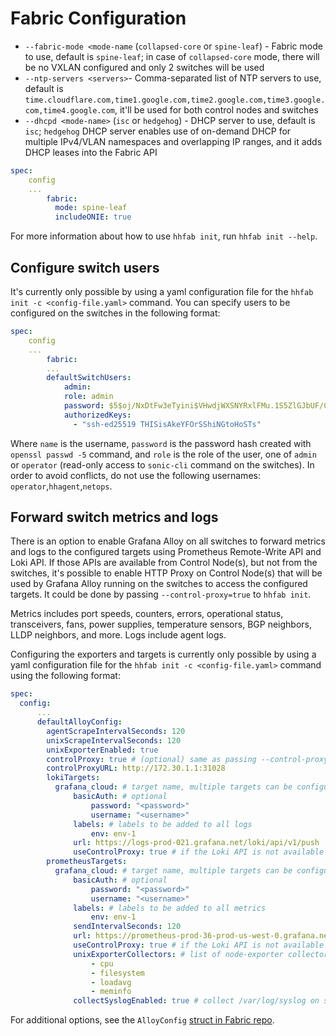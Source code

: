 # Fabric Configuration

* `--fabric-mode <mode-name` (`collapsed-core` or `spine-leaf`) - Fabric mode to use, default is `spine-leaf`; in case
    of `collapsed-core` mode, there will be no VXLAN configured and only 2 switches will be used
* `--ntp-servers <servers>`- Comma-separated list of NTP servers to use, default is
    `time.cloudflare.com,time1.google.com,time2.google.com,time3.google.com,time4.google.com`, it'll be used for both
    control nodes and switches
* `--dhcpd <mode-name>` (`isc` or `hedgehog`) - DHCP server to use, default is `isc`; `hedgehog` DHCP server enables
    use of on-demand DHCP for multiple IPv4/VLAN namespaces and overlapping IP ranges, and it adds DHCP leases
    into the Fabric API

```yaml
spec:
    config
    ...
        fabric:
          mode: spine-leaf
          includeONIE: true

```

For more information about how to use `hhfab init`, run `hhfab init --help`.

## Configure switch users

It's currently only possible by using a yaml configuration file for the `hhfab init -c <config-file.yaml>` command. You can
specify users to be configured on the switches in the following format:

```yaml
spec:
    config
    ...
        fabric:
        ...
        defaultSwitchUsers:
            admin:
            role: admin
            password: $5$oj/NxDtFw3eTyini$VHwdjWXSNYRxlFMu.1S5ZlGJbUF/CGmCAZIBroJlax4
            authorizedKeys:
              - "ssh-ed25519 THISisAkeYFOrSShiNGtoHoSTs"
```

Where `name` is the username, `password` is the password hash created with `openssl passwd -5` command, and `role` is
the role of the user, one of `admin` or `operator` (read-only access to `sonic-cli` command on the switches). In order to avoid conflicts, do not use the following usernames: `operator`,`hhagent`,`netops`.

## Forward switch metrics and logs

There is an option to enable Grafana Alloy on all switches to forward metrics and logs to the configured targets using
Prometheus Remote-Write API and Loki API. If those APIs are available from Control Node(s), but not from the switches,
it's possible to enable HTTP Proxy on Control Node(s) that will be used by Grafana Alloy running on the switches to
access the configured targets. It could be done by passing `--control-proxy=true` to `hhfab init`.

Metrics includes port speeds, counters, errors, operational status, transceivers, fans, power supplies, temperature
sensors, BGP neighbors, LLDP neighbors, and more. Logs include agent logs.

Configuring the exporters and targets is currently only possible by using a yaml configuration file for the
`hhfab init -c <config-file.yaml>` command using the following format:

```yaml
spec:
  config:
      ...
      defaultAlloyConfig:
        agentScrapeIntervalSeconds: 120
        unixScrapeIntervalSeconds: 120
        unixExporterEnabled: true
        controlProxy: true # (optional) same as passing --control-proxy=true to hhfab init
        controlProxyURL: http://172.30.1.1:31028
        lokiTargets:
          grafana_cloud: # target name, multiple targets can be configured
              basicAuth: # optional
                  password: "<password>"
                  username: "<username>"
              labels: # labels to be added to all logs
                  env: env-1
              url: https://logs-prod-021.grafana.net/loki/api/v1/push
              useControlProxy: true # if the Loki API is not available from the switches directly, use the Control Node as a proxy
        prometheusTargets:
          grafana_cloud: # target name, multiple targets can be configured
              basicAuth: # optional
                  password: "<password>"
                  username: "<username>"
              labels: # labels to be added to all metrics
                  env: env-1
              sendIntervalSeconds: 120
              url: https://prometheus-prod-36-prod-us-west-0.grafana.net/api/prom/push
              useControlProxy: true # if the Loki API is not available from the switches directly, use the Control Node as a proxy
              unixExporterCollectors: # list of node-exporter collectors to enable, https://grafana.com/docs/alloy/latest/reference/components/prometheus.exporter.unix/#collectors-list
                  - cpu
                  - filesystem
                  - loadavg
                  - meminfo
              collectSyslogEnabled: true # collect /var/log/syslog on switches and forward to the lokiTargets
```

For additional options, see the `AlloyConfig` [struct in Fabric repo](https://github.com/githedgehog/fabric/blob/master/api/meta/alloy.go).
